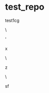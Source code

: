 # test_repo
test1cg














\















'



































x












\




z





\
































sf




















































































